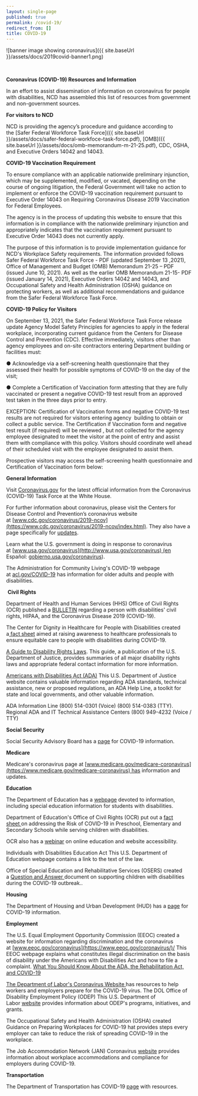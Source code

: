 ```yaml
---
layout: single-page
published: true
permalink: /covid-19/
redirect_from: []
title: COVID-19
---
```



![banner image showing coronavirus]({{ site.baseUrl }}/assets/docs/2019covid-banner1.png)

 

**Coronavirus (COVID-19) Resources and Information**

In an effort to assist dissemination of information on coronavirus for people with disabilities, NCD has assembled this list of resources from government and non-government sources.

**For visitors to NCD**

NCD is providing the agency’s procedure and guidance according to the [Safer Federal Workforce Task Force]({{ site.baseUrl }}/assets/docs/safer-federal-workfoce-task-force.pdf), [OMB]({{ site.baseUrl }}/assets/docs/omb-memorandum-m-21-25.pdf), CDC, OSHA, and Executive Orders 14042 and 14043.

**COVID-19 Vaccination Requirement**

To ensure compliance with an applicable nationwide preliminary injunction, which may be supplemented, modified, or vacated, depending on the course of ongoing litigation, the Federal Government will take no action to implement or enforce the COVID-19 vaccination requirement pursuant to Executive Order 14043 on Requiring Coronavirus Disease 2019 Vaccination for Federal Employees.

The agency is in the process of updating this website to ensure that this information is in compliance with the nationwide preliminary injunction and appropriately indicates that the vaccination requirement pursuant to Executive Order 14043 does not currently apply.

The purpose of this information is to provide implementation guidance for NCD's Workplace Safety requirements. The information provided follows Safer Federal Workforce Task Force - PDF (updated September 13 ,2021), Office of Management and Budget (OMB) Memorandum 21-25 – PDF (issued June 10, 2021). As well as the earlier OMB Memorandum 21-15- PDF (issued January 14, 2021), Executive Orders 14042 and 14043, and Occupational Safety and Health Administration (OSHA) guidance on protecting workers, as well as additional recommendations and guidance from the Safer Federal Workforce Task Force.

**COVID-19 Policy for Visitors**

On September 13, 2021, the Safer Federal Workforce Task Force release update Agency Model Safety Principles for agencies to apply in the federal workplace, incorporating current guidance from the Centers for Disease Control and Prevention (CDC). Effective immediately, visitors other than agency employees and on-site contractors entering Department building or facilities must:

● Acknowledge via a self-screening health questionnaire that they assessed their health for possible symptoms of COVID-19 on the day of the visit;

● Complete a Certification of Vaccination form attesting that they are fully vaccinated or present a negative COVID-19 test result from an approved test taken in the three days prior to entry.

EXCEPTION: Certification of Vaccination forms and negative COVID-19 test results are not required for visitors entering agency  building to obtain or collect a public service. The Certification if Vaccination form and negative test result (if required) will be reviewed , but not collected for the agency employee designated to meet the visitor at the point of entry and assist them with compliance with this policy. Visitors should coordinate well ahead of their scheduled visit with the employee designated to assist them.

Prospective visitors may access the self-screening health questionnaire and Certification of Vaccination form below:

**General Information**

Visit [Coronavirus.gov](http://coronavirus.gov/) for the latest official information from the Coronavirus (COVID-19) Task Force at the White House.

For further information about coronavirus, please visit the Centers for Disease Control and Prevention’s coronavirus website at [www.cdc.gov/coronavirus/2019-ncov](https://www.cdc.gov/coronavirus/2019-ncov/index.html). They also have a page specifically for [updates](https://www.cdc.gov/coronavirus/2019-ncov/cases-updates/index.html).

Learn what the U.S. government is doing in response to coronavirus at [www.usa.gov/coronavirus](http://www.usa.gov/coronavirus) (en Español: [gobierno.usa.gov/coronavirus](http://gobierno.usa.gov/coronavirus)).

The Administration for Community Living's COVID-19 webpage at [acl.gov/COVID-19](https://acl.gov/COVID-19) has information for older adults and people with disabilities.

 **Civil Rights**

Department of Health and Human Services (HHS) Office of Civil Rights (OCR) published a [BULLETIN](https://www.hhs.gov/sites/default/files/ocr-bulletin-3-28-20.pdf) regarding a person with disabilities' civil rights, HIPAA, and the Coronavirus Disease 2019 (COVID-19).

The Center for Dignity in Healthcare for People with Disabilities created a[ fact sheet](https://www.ucucedd.org/wp-content/uploads/2020/04/Center-for-Dignity-in-Health-Care-fact-sheet-on-rights-for-people-with-disabilities.pdf) aimed at raising awareness to healthcare professionals to ensure equitable care to people with disabilities during COVID-19.

[A Guide to Disability Rights Laws](https://www.ada.gov/cguide.htm). This guide, a publication of the U.S. Department of Justice, provides summaries of all major disability rights laws and appropriate federal contact information for more information. 

[Americans with Disabilities Act (ADA)](https://www.ada.gov/) This U.S. Department of Justice website contains valuable information regarding ADA standards, technical assistance, new or proposed regulations, an ADA Help Line, a toolkit for state and local governments, and other valuable information.

ADA Information Line (800) 514-0301 (Voice) (800) 514-0383 (TTY). Regional ADA and IT Technical Assistance Centers (800) 949-4232 (Voice / TTY)

**Social Security**

Social Security Advisory Board has a [page](https://www.ssab.gov/important-covid-19-information/) for COVID-19 information.

**Medicare**

Medicare's coronavirus page at [www.medicare.gov/medicare-coronavirus](https://www.medicare.gov/medicare-coronavirus) has information and updates.

**Education**

The Department of Education has a [webpage](https://www.ed.gov/coronavirus) devoted to information, including special education information for students with disabilities.

Department of Education's Office of Civil Rights (OCR) put out a [fact sheet ](https://www2.ed.gov/about/offices/list/ocr/docs/ocr-coronavirus-fact-sheet.pdf)on addressing the Risk of COVID-19 in Preschool, Elementary and Secondary Schools while serving children with disabilities.

OCR also has a [webinar](https://www.youtube.com/watch?v=DCMLk4cES6A) on online education and website accessibility.

Individuals with Disabilities Education Act This U.S. Department of Education webpage contains a link to the text of the law. 

Office of Special Education and Rehabilitative Services (OSERS) created a [Question and Answer ](https://sites.ed.gov/idea/idea-files/q-and-a-providing-services-to-children-with-disabilities-during-the-coronavirus-disease-2019-outbreak/)document on supporting children with disabilities during the COVID-19 outbreak.. 

**Housing**

The Department of Housing and Urban Development (HUD) has a [page](https://www.hud.gov/coronavirus) for COVID-19 information.

**Employment**

The U.S. Equal Employment Opportunity Commission (EEOC) created a website for information regarding discrimination and the coronavirus at [www.eeoc.gov/coronavirus](https://www.eeoc.gov/coronavirus/)/ This EEOC webpage explains what constitutes illegal discrimination on the basis of disability under the Americans with Disabilities Act and how to file a complaint. [What You Should Know About the ADA, the Rehabilitation Act, and COVID-19](https://www.eeoc.gov/eeoc/newsroom/wysk/wysk_ada_rehabilitaion_act_coronavirus.cfm)

[The ](https://www.eeoc.gov/eeoc/newsroom/wysk/wysk_ada_rehabilitaion_act_coronavirus.cfm)[Department of Labor's Coronavirus Website ](https://www.dol.gov/coronavirus)has resources to help workers and employers prepare for the COVID-19 virus. The DOL Office of Disability Employment Policy (ODEP) This U.S. Department of Labor [website](https://www.dol.gov/odep/topics/Novel-Coronavirus-Information-Resources.htm) provides information about ODEP's programs, initiatives, and grants. 

The Occupational Safety and Health Administration (OSHA) created Guidance on Preparing Workplaces for COVID-19 hat provides steps every employer can take to reduce the risk of spreading COVID-19 in the workplace.

The Job Accommodation Network (JAN) Coronavirus [website](https://askjan.org/topics/COVID-19.cfm) provides information about workplace accommodations and compliance for employers during COVID-19.

**Transportation**

The Department of Transportation has COVID-19 [page](https://www.transportation.gov/coronavirus) with resources.